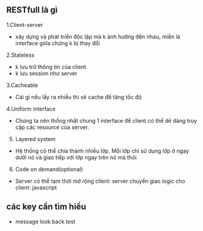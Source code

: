 ## RESTfull là gì

1.Client-server
- xây dựng và phát triển độc lập mà k ảnh hưởng đển nhau, miễn là interface giữa chứng k bị thay đổi

2.Stateless
- k lưu trữ thông tin của client
- k lưu session như server

3.Cacheable
- Cái gì nếu lấy ra nhiều thì sẽ cache để tăng tốc độ

4.Uniform interface
- Chúng ta nên thống nhất chung 1 interface để client có thể dẽ dàng truy cập các resource của server.

5. Layered system
- Hệ thống có thể chia thành nhiều lớp. Mỗi lớp chỉ sử dụng lớp ở ngay dưới nó và giao tiếp với lớp ngay trên nó mà thôi


6. Code on demand(optional)
- Server có thể tạm thời mở rộng client: server chuyển giao logic cho client: javascript

## các key cần tìm hiểu
- message look back test















